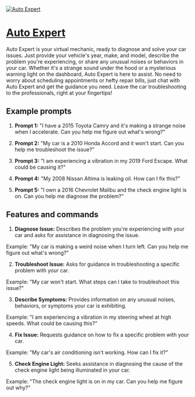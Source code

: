 [![Auto Expert](https://files.oaiusercontent.com/file-SSRcmd0ndZVZYKSFDPEC1J9t?se=2123-10-18T03%3A03%3A41Z&sp=r&sv=2021-08-06&sr=b&rscc=max-age%3D31536000%2C%20immutable&rscd=attachment%3B%20filename%3Dd009dfa9-85ff-4998-b9ab-ca998ee456d9.png&sig=iN5bOGnY5oNbVXWOCoiCBX0sqMuV1GZJGvsuSGUL2qQ%3D)](https://chat.openai.com/g/g-YbMtQ4Cmq-auto-expert)

# [Auto Expert](https://chat.openai.com/g/g-YbMtQ4Cmq-auto-expert)

Auto Expert is your virtual mechanic, ready to diagnose and solve your car issues. Just provide your vehicle's year, make, and model, describe the problem you're experiencing, or share any unusual noises or behaviors in your car. Whether it's a strange sound under the hood or a mysterious warning light on the dashboard, Auto Expert is here to assist. No need to worry about scheduling appointments or hefty repair bills, just chat with Auto Expert and get the guidance you need. Leave the car troubleshooting to the professionals, right at your fingertips!

## Example prompts

1. **Prompt 1:** "I have a 2015 Toyota Camry and it's making a strange noise when I accelerate. Can you help me figure out what's wrong?"

2. **Prompt 2:** "My car is a 2010 Honda Accord and it won't start. Can you help me troubleshoot the issue?"

3. **Prompt 3:** "I am experiencing a vibration in my 2019 Ford Escape. What could be causing it?"

4. **Prompt 4:** "My 2008 Nissan Altima is leaking oil. How can I fix this?"

5. **Prompt 5:** "I own a 2016 Chevrolet Malibu and the check engine light is on. Can you help me diagnose the problem?"

## Features and commands

1. **Diagnose Issue:** Describes the problem you're experiencing with your car and asks for assistance in diagnosing the issue.

Example: "My car is making a weird noise when I turn left. Can you help me figure out what's wrong?"

2. **Troubleshoot Issue:** Asks for guidance in troubleshooting a specific problem with your car.

Example: "My car won't start. What steps can I take to troubleshoot this issue?"

3. **Describe Symptoms:** Provides information on any unusual noises, behaviors, or symptoms your car is exhibiting.

Example: "I am experiencing a vibration in my steering wheel at high speeds. What could be causing this?"

4. **Fix Issue:** Requests guidance on how to fix a specific problem with your car.

Example: "My car's air conditioning isn't working. How can I fix it?"

5. **Check Engine Light:** Seeks assistance in diagnosing the cause of the check engine light being illuminated in your car.

Example: "The check engine light is on in my car. Can you help me figure out why?"